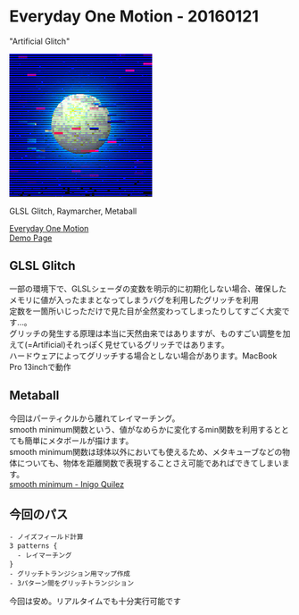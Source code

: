 # Everyday One Motion - 20160121  

"Artificial Glitch"  

![](20160121.gif)  

GLSL Glitch, Raymarcher, Metaball  

[Everyday One Motion](http://motions.work/motions/71)  
[Demo Page](http://fms-cat-eom.github.io/20160121/)  

## GLSL Glitch

一部の環境下で、GLSLシェーダの変数を明示的に初期化しない場合、確保したメモリに値が入ったままとなってしまうバグを利用したグリッチを利用  
定数を一箇所いじっただけで見た目が全然変わってしまったりしてすごく大変です…。  
グリッチの発生する原理は本当に天然由来ではありますが、ものすごい調整を加えて(=Artificial)それっぽく見せているグリッチではあります。  
ハードウェアによってグリッチする場合としない場合があります。MacBook Pro 13inchで動作  

## Metaball

今回はパーティクルから離れてレイマーチング。  
smooth minimum関数という、値がなめらかに変化するmin関数を利用するととても簡単にメタボールが描けます。  
smooth minimum関数は球体以外においても使えるため、メタキューブなどの物体についても、物体を距離関数で表現することさえ可能であればできてしまいます。  
[smooth minimum - Inigo Quilez](http://iquilezles.org/www/articles/smin/smin.htm)  

## 今回のパス
    - ノイズフィールド計算
    3 patterns {
      - レイマーチング
    }
    - グリッチトランジション用マップ作成
    - 3パターン間をグリッチトランジション

今回は安め。リアルタイムでも十分実行可能です

